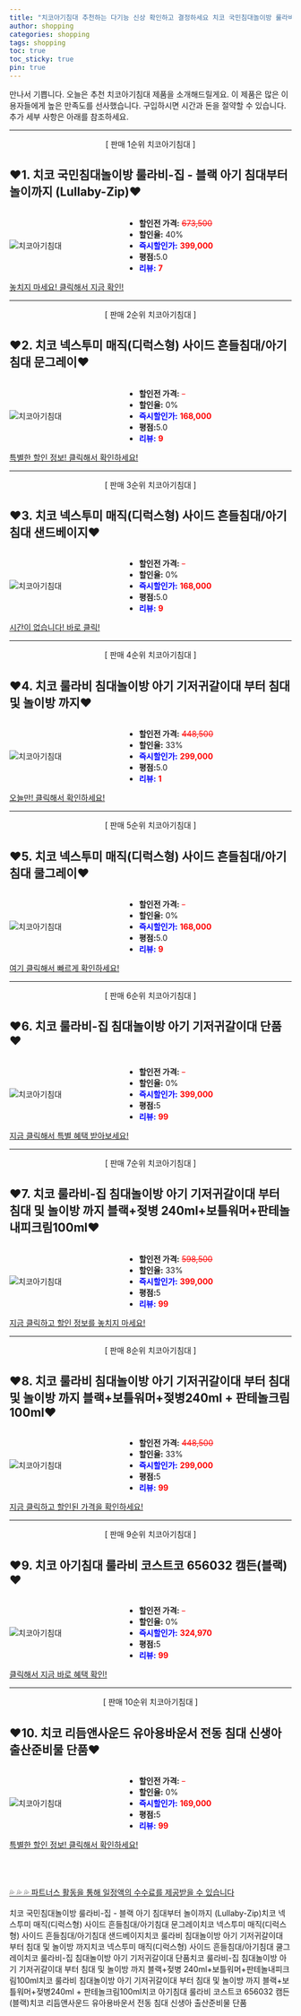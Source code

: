 ```yaml
---
title: "치코아기침대 추천하는 다기능 신상 확인하고 결정하세요 치코 국민침대놀이방 룰라비-집 - 블랙"
author: shopping
categories: shopping
tags: shopping
toc: true
toc_sticky: true
pin: true
---
```

만나서 기쁩니다. 오늘은 추천 치코아기침대 제품을 소개해드릴게요. 이 제품은 많은 이용자들에게 높은 만족도를 선사했습니다. 구입하시면 시간과 돈을 절약할 수 있습니다. 추가 세부 사항은 아래를 참조하세요.

---
<p class="toplist" style="margin: 0 auto; display: block; width: fit-content;">[ 판매 1순위 치코아기침대 ]</p>

<h2><strong>❤️1. 치코 국민침대놀이방 룰라비-집 - 블랙 아기 침대부터 놀이까지 (Lullaby-Zip)❤️</strong></h2>

<div style="display: flex; align-items: center;">
    <div style="flex: 0.4;">
        <img src="https://thumbnail8.coupangcdn.com/thumbnails/remote/230x230ex/image/vendor_inventory/ccc6/c9904160234b945fde9f9f2d5246d9bf187160f004ab81180209d3de5ef4.jpg" alt="치코아기침대" style="max-width: 100%;">
    </div>
    <div style="flex: 0.6; margin-left: 10px;">
        <ul>
            <li><strong>할인전 가격:</strong> <del style="color: red;">673,500</del></li>
            <li><strong>할인율:</strong> 40%</li>
            <li><span style='color:blue'><strong>즉시할인가:</strong></span> <span style='color:red'><strong>399,000</strong></span></li>
            <li><strong>평점:</strong>5.0</li>
            <li><span style='color:blue'><strong>리뷰:</strong></span> <span style='color:red'><strong>7</strong></span></li>
        </ul>
    </div>
</div>
<div class="center">
    <a href="https://selin100587001.github.io?lptag=AF9450613&subid=githubio&pageKey=6592832972&traceid=V0-153&itemId=13865240153&vendorItemId=81102724181" class="myButton">
        놓치지 마세요! 클릭해서 지금 확인!
    </a>
</div>


---
<p class="toplist" style="margin: 0 auto; display: block; width: fit-content;">[ 판매 2순위 치코아기침대 ]</p>

<h2><strong>❤️2. 치코 넥스투미 매직(디럭스형) 사이드 흔들침대/아기침대 문그레이❤️</strong></h2>

<div style="display: flex; align-items: center;">
    <div style="flex: 0.4;">
        <img src="https://thumbnail7.coupangcdn.com/thumbnails/remote/230x230ex/image/vendor_inventory/0677/b7fe28fc8ec8e72478b4722aab5776449a1811bdc2e0d2169472f8b86984.jpg" alt="치코아기침대" style="max-width: 100%;">
    </div>
    <div style="flex: 0.6; margin-left: 10px;">
        <ul>
            <li><strong>할인전 가격:</strong> <del style="color: red;">-</del></li>
            <li><strong>할인율:</strong> 0%</li>
            <li><span style='color:blue'><strong>즉시할인가:</strong></span> <span style='color:red'><strong>168,000</strong></span></li>
            <li><strong>평점:</strong>5.0</li>
            <li><span style='color:blue'><strong>리뷰:</strong></span> <span style='color:red'><strong>9</strong></span></li>
        </ul>
    </div>
</div>
<div class="center">
    <a href="https://selin100587001.github.io?lptag=AF9450613&subid=githubio&pageKey=1410499984&traceid=V0-153&itemId=2446923711&vendorItemId=70440675198" class="myButton">
        특별한 할인 정보! 클릭해서 확인하세요!
    </a>
</div>


---
<p class="toplist" style="margin: 0 auto; display: block; width: fit-content;">[ 판매 3순위 치코아기침대 ]</p>

<h2><strong>❤️3. 치코 넥스투미 매직(디럭스형) 사이드 흔들침대/아기침대 샌드베이지❤️</strong></h2>

<div style="display: flex; align-items: center;">
    <div style="flex: 0.4;">
        <img src="https://thumbnail7.coupangcdn.com/thumbnails/remote/230x230ex/image/vendor_inventory/0677/b7fe28fc8ec8e72478b4722aab5776449a1811bdc2e0d2169472f8b86984.jpg" alt="치코아기침대" style="max-width: 100%;">
    </div>
    <div style="flex: 0.6; margin-left: 10px;">
        <ul>
            <li><strong>할인전 가격:</strong> <del style="color: red;">-</del></li>
            <li><strong>할인율:</strong> 0%</li>
            <li><span style='color:blue'><strong>즉시할인가:</strong></span> <span style='color:red'><strong>168,000</strong></span></li>
            <li><strong>평점:</strong>5.0</li>
            <li><span style='color:blue'><strong>리뷰:</strong></span> <span style='color:red'><strong>9</strong></span></li>
        </ul>
    </div>
</div>
<div class="center">
    <a href="https://selin100587001.github.io?lptag=AF9450613&subid=githubio&pageKey=1410499984&traceid=V0-153&itemId=2446923710&vendorItemId=70440675186" class="myButton">
        시간이 없습니다! 바로 클릭!
    </a>
</div>


---
<p class="toplist" style="margin: 0 auto; display: block; width: fit-content;">[ 판매 4순위 치코아기침대 ]</p>

<h2><strong>❤️4. 치코 룰라비 침대놀이방 아기 기저귀갈이대 부터 침대 및 놀이방 까지❤️</strong></h2>

<div style="display: flex; align-items: center;">
    <div style="flex: 0.4;">
        <img src="https://thumbnail7.coupangcdn.com/thumbnails/remote/230x230ex/image/vendor_inventory/da26/d7038d5f22914ce93cdf6e4e24809c73e5aa64636ed7e543fef6692885f7.jpg" alt="치코아기침대" style="max-width: 100%;">
    </div>
    <div style="flex: 0.6; margin-left: 10px;">
        <ul>
            <li><strong>할인전 가격:</strong> <del style="color: red;">448,500</del></li>
            <li><strong>할인율:</strong> 33%</li>
            <li><span style='color:blue'><strong>즉시할인가:</strong></span> <span style='color:red'><strong>299,000</strong></span></li>
            <li><strong>평점:</strong>5.0</li>
            <li><span style='color:blue'><strong>리뷰:</strong></span> <span style='color:red'><strong>1</strong></span></li>
        </ul>
    </div>
</div>
<div class="center">
    <a href="https://selin100587001.github.io?lptag=AF9450613&subid=githubio&pageKey=7802510607&traceid=V0-153&itemId=21135494948&vendorItemId=79939424523" class="myButton">
        오늘만! 클릭해서 확인하세요!
    </a>
</div>


---
<p class="toplist" style="margin: 0 auto; display: block; width: fit-content;">[ 판매 5순위 치코아기침대 ]</p>

<h2><strong>❤️5. 치코 넥스투미 매직(디럭스형) 사이드 흔들침대/아기침대 쿨그레이❤️</strong></h2>

<div style="display: flex; align-items: center;">
    <div style="flex: 0.4;">
        <img src="https://thumbnail7.coupangcdn.com/thumbnails/remote/230x230ex/image/vendor_inventory/0677/b7fe28fc8ec8e72478b4722aab5776449a1811bdc2e0d2169472f8b86984.jpg" alt="치코아기침대" style="max-width: 100%;">
    </div>
    <div style="flex: 0.6; margin-left: 10px;">
        <ul>
            <li><strong>할인전 가격:</strong> <del style="color: red;">-</del></li>
            <li><strong>할인율:</strong> 0%</li>
            <li><span style='color:blue'><strong>즉시할인가:</strong></span> <span style='color:red'><strong>168,000</strong></span></li>
            <li><strong>평점:</strong>5.0</li>
            <li><span style='color:blue'><strong>리뷰:</strong></span> <span style='color:red'><strong>9</strong></span></li>
        </ul>
    </div>
</div>
<div class="center">
    <a href="https://selin100587001.github.io?lptag=AF9450613&subid=githubio&pageKey=1410499984&traceid=V0-153&itemId=2446923709&vendorItemId=70440675174" class="myButton">
        여기 클릭해서 빠르게 확인하세요!
    </a>
</div>


---
<p class="toplist" style="margin: 0 auto; display: block; width: fit-content;">[ 판매 6순위 치코아기침대 ]</p>

<h2><strong>❤️6. 치코 룰라비-집 침대놀이방 아기 기저귀갈이대 단품❤️</strong></h2>

<div style="display: flex; align-items: center;">
    <div style="flex: 0.4;">
        <img src="https://thumbnail8.coupangcdn.com/thumbnails/remote/230x230ex/image/vendor_inventory/8383/c48723364003ee121d80ad19d65ed464e2f27e6301ae81c954be58db028c.jpg" alt="치코아기침대" style="max-width: 100%;">
    </div>
    <div style="flex: 0.6; margin-left: 10px;">
        <ul>
            <li><strong>할인전 가격:</strong> <del style="color: red;">-</del></li>
            <li><strong>할인율:</strong> 0%</li>
            <li><span style='color:blue'><strong>즉시할인가:</strong></span> <span style='color:red'><strong>399,000</strong></span></li>
            <li><strong>평점:</strong>5</li>
            <li><span style='color:blue'><strong>리뷰:</strong></span> <span style='color:red'><strong>99</strong></span></li>
        </ul>
    </div>
</div>
<div class="center">
    <a href="https://selin100587001.github.io?lptag=AF9450613&subid=githubio&pageKey=7344081886&traceid=V0-153&itemId=18883518004&vendorItemId=86011893603" class="myButton">
        지금 클릭해서 특별 혜택 받아보세요!
    </a>
</div>


---
<p class="toplist" style="margin: 0 auto; display: block; width: fit-content;">[ 판매 7순위 치코아기침대 ]</p>

<h2><strong>❤️7. 치코 룰라비-집 침대놀이방 아기 기저귀갈이대 부터 침대 및 놀이방 까지 블랙+젖병 240ml+보틀워머+판테놀내피크림100ml❤️</strong></h2>

<div style="display: flex; align-items: center;">
    <div style="flex: 0.4;">
        <img src="https://thumbnail8.coupangcdn.com/thumbnails/remote/230x230ex/image/vendor_inventory/ccc6/c9904160234b945fde9f9f2d5246d9bf187160f004ab81180209d3de5ef4.jpg" alt="치코아기침대" style="max-width: 100%;">
    </div>
    <div style="flex: 0.6; margin-left: 10px;">
        <ul>
            <li><strong>할인전 가격:</strong> <del style="color: red;">598,500</del></li>
            <li><strong>할인율:</strong> 33%</li>
            <li><span style='color:blue'><strong>즉시할인가:</strong></span> <span style='color:red'><strong>399,000</strong></span></li>
            <li><strong>평점:</strong>5</li>
            <li><span style='color:blue'><strong>리뷰:</strong></span> <span style='color:red'><strong>99</strong></span></li>
        </ul>
    </div>
</div>
<div class="center">
    <a href="https://selin100587001.github.io?lptag=AF9450613&subid=githubio&pageKey=7800244226&traceid=V0-153&itemId=21948176396&vendorItemId=88996006227" class="myButton">
        지금 클릭하고 할인 정보를 놓치지 마세요!
    </a>
</div>


---
<p class="toplist" style="margin: 0 auto; display: block; width: fit-content;">[ 판매 8순위 치코아기침대 ]</p>

<h2><strong>❤️8. 치코 룰라비 침대놀이방 아기 기저귀갈이대 부터 침대 및 놀이방 까지 블랙+보틀워머+젖병240ml + 판테놀크림100ml❤️</strong></h2>

<div style="display: flex; align-items: center;">
    <div style="flex: 0.4;">
        <img src="https://thumbnail10.coupangcdn.com/thumbnails/remote/230x230ex/image/vendor_inventory/9a6d/c412634642f9e72349bcbd9a2d5110cfae73ae404ab5618082cd637a4110.jpg" alt="치코아기침대" style="max-width: 100%;">
    </div>
    <div style="flex: 0.6; margin-left: 10px;">
        <ul>
            <li><strong>할인전 가격:</strong> <del style="color: red;">448,500</del></li>
            <li><strong>할인율:</strong> 33%</li>
            <li><span style='color:blue'><strong>즉시할인가:</strong></span> <span style='color:red'><strong>299,000</strong></span></li>
            <li><strong>평점:</strong>5</li>
            <li><span style='color:blue'><strong>리뷰:</strong></span> <span style='color:red'><strong>99</strong></span></li>
        </ul>
    </div>
</div>
<div class="center">
    <a href="https://selin100587001.github.io?lptag=AF9450613&subid=githubio&pageKey=7950901121&traceid=V0-153&itemId=21944392137&vendorItemId=79014716061" class="myButton">
        지금 클릭하고 할인된 가격을 확인하세요!
    </a>
</div>


---
<p class="toplist" style="margin: 0 auto; display: block; width: fit-content;">[ 판매 9순위 치코아기침대 ]</p>

<h2><strong>❤️9. 치코 아기침대 룰라비 코스트코 656032 캠든(블랙)❤️</strong></h2>

<div style="display: flex; align-items: center;">
    <div style="flex: 0.4;">
        <img src="https://thumbnail7.coupangcdn.com/thumbnails/remote/230x230ex/image/vendor_inventory/9286/2dd70ba8db7bacefcca1f66f3f3f209c4e64ae9afc6fc8764737996708e8.jpeg" alt="치코아기침대" style="max-width: 100%;">
    </div>
    <div style="flex: 0.6; margin-left: 10px;">
        <ul>
            <li><strong>할인전 가격:</strong> <del style="color: red;">-</del></li>
            <li><strong>할인율:</strong> 0%</li>
            <li><span style='color:blue'><strong>즉시할인가:</strong></span> <span style='color:red'><strong>324,970</strong></span></li>
            <li><strong>평점:</strong>5</li>
            <li><span style='color:blue'><strong>리뷰:</strong></span> <span style='color:red'><strong>99</strong></span></li>
        </ul>
    </div>
</div>
<div class="center">
    <a href="https://selin100587001.github.io?lptag=AF9450613&subid=githubio&pageKey=8176524485&traceid=V0-153&itemId=23366434814&vendorItemId=90560310828" class="myButton">
        클릭해서 지금 바로 혜택 확인!
    </a>
</div>


---
<p class="toplist" style="margin: 0 auto; display: block; width: fit-content;">[ 판매 10순위 치코아기침대 ]</p>

<h2><strong>❤️10. 치코 리듬앤사운드 유아용바운서 전동 침대 신생아 출산준비물 단품❤️</strong></h2>

<div style="display: flex; align-items: center;">
    <div style="flex: 0.4;">
        <img src="https://thumbnail8.coupangcdn.com/thumbnails/remote/230x230ex/image/vendor_inventory/5ece/9ad07f11d50e8c1e74e075ea71672dcc6e52d0bc3dbd307627363b9da014.jpg" alt="치코아기침대" style="max-width: 100%;">
    </div>
    <div style="flex: 0.6; margin-left: 10px;">
        <ul>
            <li><strong>할인전 가격:</strong> <del style="color: red;">-</del></li>
            <li><strong>할인율:</strong> 0%</li>
            <li><span style='color:blue'><strong>즉시할인가:</strong></span> <span style='color:red'><strong>169,000</strong></span></li>
            <li><strong>평점:</strong>5</li>
            <li><span style='color:blue'><strong>리뷰:</strong></span> <span style='color:red'><strong>99</strong></span></li>
        </ul>
    </div>
</div>
<div class="center">
    <a href="https://selin100587001.github.io?lptag=AF9450613&subid=githubio&pageKey=7343990000&traceid=V0-153&itemId=18883070641&vendorItemId=86011462386" class="myButton">
        특별한 할인 정보! 클릭해서 확인하세요!
    </a>
</div>

<br><br><br>[💦 💦 💦 파트너스 활동을 통해 일정액의 수수료를 제공받을 수 있습니다](https://link.coupang.com/a/bcpT2c)<br><br>치코 국민침대놀이방 룰라비-집 - 블랙 아기 침대부터 놀이까지 (Lullaby-Zip)치코 넥스투미 매직(디럭스형) 사이드 흔들침대/아기침대 문그레이치코 넥스투미 매직(디럭스형) 사이드 흔들침대/아기침대 샌드베이지치코 룰라비 침대놀이방 아기 기저귀갈이대 부터 침대 및 놀이방 까지치코 넥스투미 매직(디럭스형) 사이드 흔들침대/아기침대 쿨그레이치코 룰라비-집 침대놀이방 아기 기저귀갈이대 단품치코 룰라비-집 침대놀이방 아기 기저귀갈이대 부터 침대 및 놀이방 까지 블랙+젖병 240ml+보틀워머+판테놀내피크림100ml치코 룰라비 침대놀이방 아기 기저귀갈이대 부터 침대 및 놀이방 까지 블랙+보틀워머+젖병240ml + 판테놀크림100ml치코 아기침대 룰라비 코스트코 656032 캠든(블랙)치코 리듬앤사운드 유아용바운서 전동 침대 신생아 출산준비물 단품